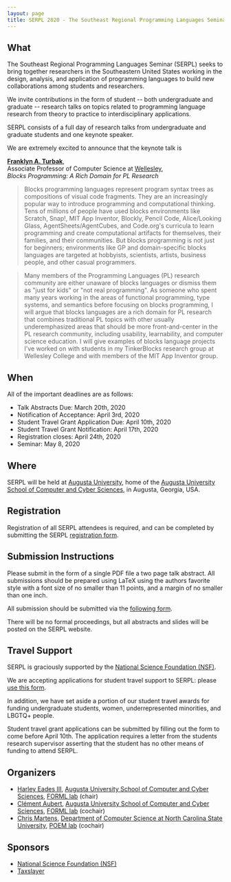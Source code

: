 ```yaml
---
layout: page
title: SERPL 2020 - The Southeast Regional Programming Languages Seminar
---
```


<!--
CFP at
https://github.com/SERPL-Seminar/SERPL/blob/master/CFP.txt
-->

## What

The Southeast Regional Programming Languages Seminar (SERPL) seeks to
bring together researchers in the Southeastern United States working in 
the design, analysis, and application of programming languages to build 
new collaborations among students and researchers.

We invite contributions in the form of student -- both undergraduate
and graduate -- research talks on topics related to programming
language research from theory to practice to interdisciplinary
applications.

SERPL consists of a full day of research talks from undergraduate and
graduate students and one keynote speaker.

We are extremely excited to announce that the keynote talk is

[**Franklyn A. Turbak**](https://www.wellesley.edu/cs/faculty/turbak),  
Associate Professor of Computer Science at [Wellesley](https://www.wellesley.edu/),  
_Blocks Programming: A Rich Domain for PL Research_

> Blocks programming languages represent program syntax
  trees as compositions of visual code fragments. They are an
  increasingly popular way to introduce programming and
  computational thinking. Tens of millions of people have used
  blocks environments like Scratch, Snap!, MIT App Inventor,
  Blockly, Pencil Code, Alice/Looking Glass, AgentSheets/AgentCubes,
  and Code.org's curricula to learn programming and create
  computational artifacts for themselves, their families, and their
  communities. But blocks programming is not just for beginners;
  environments like GP and domain-specific blocks languages are
  targeted at hobbyists, scientists, artists, business people, and
  other casual programmers.

> Many members of the Programming Languages (PL) research community
  are either unaware of blocks languages or dismiss them as "just
  for kids" or "not real programming". As someone who spent many
  years working in the areas of functional programming, type
  systems, and semantics before focusing on blocks programming, I
  will argue that blocks languages are a rich domain for PL research
  that combines traditional PL topics with other usually
  underemphasized areas that should be more front-and-center in the
  PL research community, including usability, learnability, and
  computer science education. I will give examples of blocks
  language projects I've worked on with students in my TinkerBlocks
  research group at Wellesley College and with members of the MIT
  App Inventor group.


## When

All of the important deadlines are as follows:

- Talk Abstracts Due: March 20th, 2020
- Notification of Acceptance: April 3rd, 2020 
- Student Travel Grant Application Due: April 10th, 2020 
- Student Travel Grant Notification: April 17th, 2020
- Registration closes: April 24th, 2020
- Seminar: May 8, 2020

## Where

SERPL will be held at [Augusta University](https://augusta.edu/), home of the [Augusta
University School of Computer and Cyber
Sciences](https://www.augusta.edu/ccs), in Augusta, Georgia, USA.
  
<!--
  <div style="margin:auto; text-align:center">
    <object width="300" height="250" style="border:0;" data="https://www.google.com/maps/embed?pb=!1m18!1m12!1m3!1d3327.8279960952605!2d-81.97239368434725!3d33.47982868076545!2m3!1f0!2f0!3f0!3m2!1i1024!2i768!4f13.1!3m3!1m2!1s0x88f9cd6141dac477%3A0x27a72662829a5b40!2sGeorgia+Cyber+Center+Hull+Mcknight+Building!5e0!3m2!1sen!2sus!4v1551639488779"></object>
  </div>

  There are several hotels near the GCC. Here are a few suggestions:

  - [Augusta Marriott at the Convention Center](https://www.marriott.com/hotels/travel/agsmc-augusta-marriott-at-the-convention-center/?scid=bb1a189a-fec3-4d19-a255-54ba596febe2) - five minute walk to the GCC
  - [Holiday Inn Express Augusta Downtown](https://www.ihg.com/holidayinnexpress/hotels/us/en/augusta/agsdt/hoteldetail?cm_mmc=GoogleMaps-_-EX-_-US-_-AGSDT)

  The GCC is in downtown Augusta, where there are tons of restaurants, pubs, and bars within walking distance.  
-->

## Registration

Registration of all SERPL attendees is required, and can be completed by submitting the SERPL [registration form](https://forms.gle/RTbWGuTmwfYEiWKm6).

<!--
## Scope

SERPL scope is kept very broad in order to allow as many people to
  contribute as possible, but the following is an incomplete list of
  topics for SERPL related research:
  
  - Programming Language Design
  - Implementation aspects of programming languages
  - Software-Development Techniques
  - Foundations of Programming Languages
  - Software Analysis
  - Applications of programming languages
  - Domain-specific languages
  - Programming-language related education
        
  The previous list of topics is not comprehensive, and if your topic
  is not listed, then this should not prevent you from submitting your
  work.
-->

## Submission Instructions

Please submit in the form of a single PDF file a two page talk
abstract.  All submissions should be prepared using LaTeX using the
authors favorite style with a font size of no smaller than 11 points,
and a margin of no smaller than one inch.

All submission should be submitted via the [following form](https://forms.gle/CuiZa51ULMsyxmnT8).

There will be no formal proceedings, but all abstracts and slides
will be posted on the SERPL website.


## Travel Support

SERPL is graciously supported by the [National Science Foundation (NSF)](https://nsf.gov/).

  We are accepting applications for student travel support to SERPL: please [use this form](https://forms.gle/snpiUz3mMsreBgHP8).

  In addition, we have set aside a portion of our student travel
  awards for funding undergraduate students, women, underrepresented
  minorities, and LBGTQ+ people.

  Student travel grant applications can be submitted by filling out
  the form to come before April 10th. The application
  requires a letter from the students research supervisor asserting
  that the student has no other means of funding to attend SERPL.

## Organizers

  - [Harley Eades III](http://metatheorem.org/), [Augusta
University School of Computer and Cyber Sciences](https://www.augusta.edu/ccs),
[FORML lab](https://the-au-forml-lab.github.io/) (chair)
  - [Clément Aubert](http://spots.augusta.edu/caubert/), [Augusta
University School of Computer and Cyber Sciences](https://www.augusta.edu/ccs),
[FORML lab](https://the-au-forml-lab.github.io/) (cochair)
  - [Chris Martens](https://sites.google.com/ncsu.edu/cmartens), [Department of Computer Science at North Carolina State University](https://www.csc.ncsu.edu/), [POEM lab](https://sites.google.com/ncsu.edu/poem) (cochair)


## Sponsors

  - [National Science Foundation (NSF)](https://nsf.gov/)
  - [Taxslayer](https://www.taxslayer.com/)
  <!--
  - [The Augusta University School of Computer and Cyber Sciences](https://www.augusta.edu/ccs)
    -->

